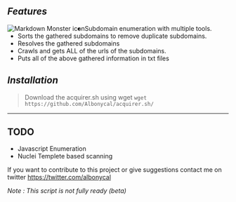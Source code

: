  *Features*
-------------------------------------------------------------------


<img src="https://i.ibb.co/3Bjgr4c/image.png"
     alt="Markdown Monster icon"
     style="float: left; margin-centert: 9px;" />
- Subdomain enumeration with multiple tools.
- Sorts the gathered subdomains to remove duplicate subdomains.
- Resolves the gathered subdomains
-  Crawls and gets ALL of the urls of the subdomains.
- Puts all of the above gathered information in txt files

*Installation*
--------------------------------------------------------------------
> Download the acquirer.sh using wget
` wget https://github.com/Albonycal/acquirer.sh/ `


--------------------------------------------------------------------
TODO
--------------------------------------------------------------------
- Javascript Enumeration 
- Nuclei Templete based scanning 

If you want to contribute to this project or give suggestions contact me on twitter
 https://twitter.com/albonycal


*Note : This script is not fully ready (beta)*
